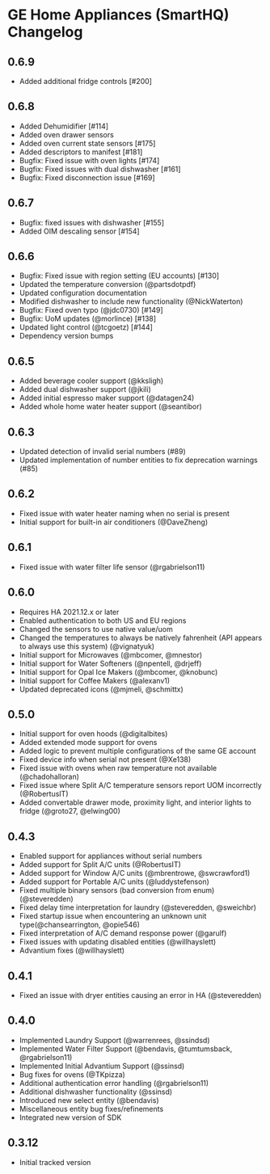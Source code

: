 
# GE Home Appliances (SmartHQ) Changelog

## 0.6.9

- Added additional fridge controls [#200]

## 0.6.8

- Added Dehumidifier [#114]
- Added oven drawer sensors
- Added oven current state sensors [#175]
- Added descriptors to manifest [#181]
- Bugfix: Fixed issue with oven lights [#174]
- Bugfix: Fixed issues with dual dishwasher [#161]
- Bugfix: Fixed disconnection issue [#169]


## 0.6.7

- Bugfix: fixed issues with dishwasher [#155]
- Added OIM descaling sensor [#154]

## 0.6.6

- Bugfix: Fixed issue with region setting (EU accounts) [#130]
- Updated the temperature conversion (@partsdotpdf)
- Updated configuration documentation
- Modified dishwasher to include new functionality (@NickWaterton)
- Bugfix: Fixed oven typo (@jdc0730) [#149]
- Bugfix: UoM updates (@morlince) [#138]
- Updated light control (@tcgoetz) [#144]
- Dependency version bumps

## 0.6.5

- Added beverage cooler support (@kksligh)
- Added dual dishwasher support (@jkili)
- Added initial espresso maker support (@datagen24)
- Added whole home water heater support (@seantibor)

## 0.6.3

- Updated detection of invalid serial numbers (#89)
- Updated implementation of number entities to fix deprecation warnings (#85)

## 0.6.2

- Fixed issue with water heater naming when no serial is present
- Initial support for built-in air conditioners (@DaveZheng)

## 0.6.1

- Fixed issue with water filter life sensor (@rgabrielson11)

## 0.6.0

- Requires HA 2021.12.x or later
- Enabled authentication to both US and EU regions
- Changed the sensors to use native value/uom
- Changed the temperatures to always be natively fahrenheit (API appears to always use this system) (@vignatyuk)
- Initial support for Microwaves (@mbcomer, @mnestor)
- Initial support for Water Softeners (@npentell, @drjeff)
- Initial support for Opal Ice Makers (@mbcomer, @knobunc)
- Initial support for Coffee Makers (@alexanv1)
- Updated deprecated icons (@mjmeli, @schmittx)

## 0.5.0

- Initial support for oven hoods (@digitalbites)
- Added extended mode support for ovens
- Added logic to prevent multiple configurations of the same GE account
- Fixed device info when serial not present (@Xe138)
- Fixed issue with ovens when raw temperature not available (@chadohalloran)
- Fixed issue where Split A/C temperature sensors report UOM incorrectly (@RobertusIT)
- Added convertable drawer mode, proximity light, and interior lights to fridge (@groto27, @elwing00)
## 0.4.3

- Enabled support for appliances without serial numbers
- Added support for Split A/C units (@RobertusIT)
- Added support for Window A/C units (@mbrentrowe, @swcrawford1)
- Added support for Portable A/C units (@luddystefenson)
- Fixed multiple binary sensors (bad conversion from enum) (@steveredden)
- Fixed delay time interpretation for laundry (@steveredden, @sweichbr)
- Fixed startup issue when encountering an unknown unit type(@chansearrington, @opie546)
- Fixed interpretation of A/C demand response power (@garulf)
- Fixed issues with updating disabled entities (@willhayslett)
- Advantium fixes (@willhayslett)

## 0.4.1

- Fixed an issue with dryer entities causing an error in HA (@steveredden)

## 0.4.0

- Implemented Laundry Support (@warrenrees, @ssindsd)
- Implemented Water Filter Support (@bendavis, @tumtumsback, @rgabrielson11)
- Implemented Initial Advantium Support (@ssinsd)
- Bug fixes for ovens (@TKpizza)
- Additional authentication error handling (@rgabrielson11)
- Additional dishwasher functionality (@ssinsd)
- Introduced new select entity (@bendavis)
- Miscellaneous entity bug fixes/refinements
- Integrated new version of SDK

## 0.3.12

- Initial tracked version